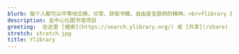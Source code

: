 ```yaml
---
blurb: 每个人都可以平等地交换、分享、获取书籍，自由是互联网的精神。<br>Ylibrary 基于此理念建立。<br>Ylibrary 提供了一个发现的渠道。我们不存储书籍，而只提供索引。
description: 去中心化图书馆项目
greeting:  在这里 [搜索](https://search.ylibrary.org/) 或 [共享](/share)
stretch: stretch.jpg
title: Ylibrary 
---
```


<!-- <p class="lead text-center">
<a href="https://github.com/willfaught/paige">Paige: A simple Hugo theme</a>
</p> -->
